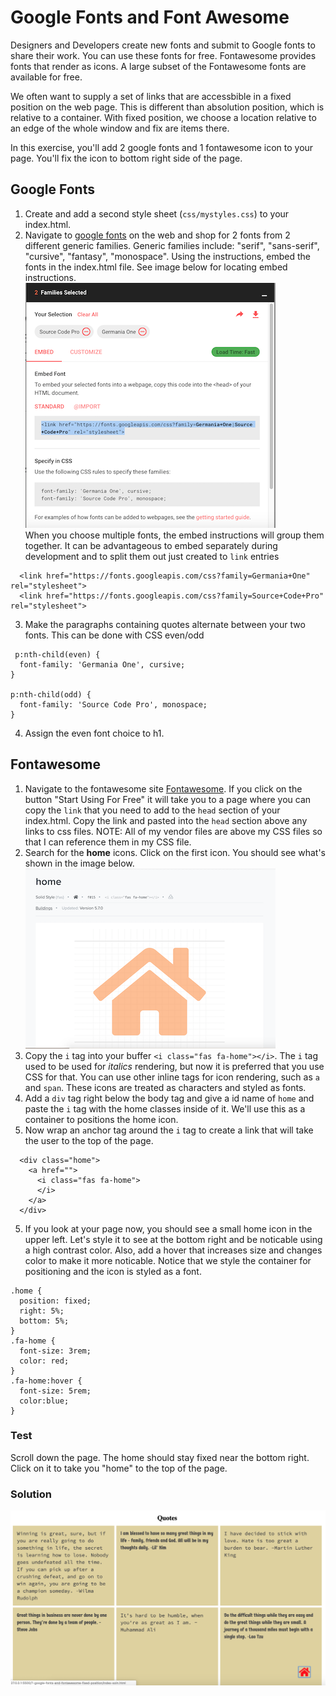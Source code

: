 # Google Fonts and Font Awesome

Designers and Developers create new fonts and submit to Google fonts to share their work.  You can use these fonts for free.  Fontawesome provides fonts that render as icons.  A large subset of the Fontawesome fonts are available for free.

We often want to supply a set of links that are accessbible in a fixed position on the web page. This is different than absolution position, which is relative to a container.  With fixed position, we choose a location relative to an edge of the whole window and fix are items there.  

In this exercise, you'll add 2 google fonts and 1 fontawesome icon to your page.  You'll fix the icon to bottom right side of the page.


## Google Fonts
1. Create and add a second style sheet (`css/mystyles.css`) to your index.html.
2. Navigate to [google fonts](https://fonts.google.com) on the web and shop for 2 fonts from 2 different generic families.  Generic families include: "serif", "sans-serif", "cursive", "fantasy", "monospace".  Using the instructions, embed the fonts in the index.html file. See image below for locating embed instructions.
![Google Fonts Embed](images/google-fonts-embed.png)  
When you choose multiple fonts, the embed instructions will group them together.  It can be advantageous to embed separately during development and to split them out just created to `link` entries
```
  <link href="https://fonts.googleapis.com/css?family=Germania+One" rel="stylesheet">
  <link href="https://fonts.googleapis.com/css?family=Source+Code+Pro" rel="stylesheet">
```
3. Make the paragraphs containing quotes alternate between your two fonts. This can be done with CSS even/odd
```
 p:nth-child(even) {
  font-family: 'Germania One', cursive;
}

p:nth-child(odd) {
  font-family: 'Source Code Pro', monospace;
}
```
4. Assign the even font choice to h1.

## Fontawesome

1. Navigate to the fontawesome site [Fontawesome](https://fontawesome.com). If you click on the button "Start Using For Free" it will take you to a page where you can copy the `link` that you need to add to the `head` section of your index.html.  Copy the link and pasted into the `head` section above any links to css files. NOTE: All of my vendor files are above my CSS files so that I can reference them in my CSS file.
2. Search for the **home** icons. Click on the first icon.  You should see what's shown in  the image below.  
![Fontawesome Home](images/fa-home.png)
3. Copy the `i` tag into your buffer `<i class="fas fa-home"></i>`. The `i` tag used to be used for *italics* rendering, but now it is preferred that you use CSS for that. You can use other inline tags for icon rendering, such as `a` and `span`.  These icons are treated as characters and styled as fonts.
4. Add a `div` tag right below the body tag and give a id name of `home` and paste the `i` tag with the home classes inside of it. We'll use this as a container to positions the home icon.
5. Now wrap an `a`nchor tag around the `i` tag to create a link that will take the user to the top of the page.
```
  <div class="home">
    <a href="">
      <i class="fas fa-home">
      </i>
    </a> 
  </div>
```
5. If you look at your page now, you should see a small home icon in the upper left.  Let's style it to see at the bottom right and be noticable using a high contrast color. Also, add a hover that increases size and changes color to make it more noticable. Notice that we style the container for positioning and the icon is styled as a font.
```
.home {
  position: fixed;
  right: 5%;
  bottom: 5%;
}
.fa-home {
  font-size: 3rem;
  color: red;
}
.fa-home:hover {
  font-size: 5rem;
  color:blue;
}
```
### Test
Scroll down the page.  The home should stay fixed near the bottom right.  Click on it to take you "home" to the top of the page.

### Solution

![Google Fonts/Fontawesome/Fixed position](images/google-fonts-fa-fixed-position.png)
